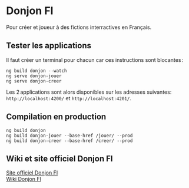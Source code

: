 # Donjon FI

Pour créer et joueur à des fictions interractives en Français.

## Tester les applications

Il faut créer un terminal pour chacun car ces instructions sont blocantes :

```
ng build donjon --watch
ng serve donjon-jouer
ng serve donjon-creer
```
Les 2 applications sont alors disponibles sur les adresses suivantes: `http://localhost:4200/` et `http://localhost:4201/`.

## Compilation en production

```
ng build donjon
ng build donjon-jouer --base-href /jouer/ --prod
ng build donjon-creer --base-href /creer/ --prod
```

## Wiki et site officiel Donjon FI

[Site officiel Donjon FI](https://donjon.fi)\
[Wiki Donjon FI](https://donjon.fi/wiki)

